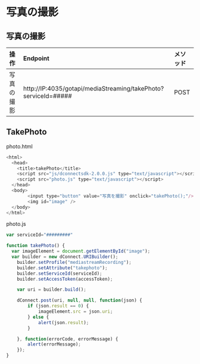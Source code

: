 # 写真の撮影

## 写真の撮影

|操作|Endpoint|メソッド|
|:--|:--|:--|
|写真の撮影| http://IP:4035/gotapi/mediaStreaming/takePhoto?serviceId=##### | POST |

## TakePhoto

photo.html

```javascript
<html>
  <head>
	<title>takePhoto</title>
	<script src="js/dconnectsdk-2.0.0.js" type="text/javascript"></script>
	<script src="photo.js" type="text/javascript"></script>
  </head>
  <body>
    	<input type="button" value="写真を撮影" onclick="takePhoto();"/><br />
    	<img id="image" />
  </body>
</html>
```

photo.js

```javascript
var serviceId="#########"

function takePhoto() {
  var imageElement = document.getElementById("image");
  var builder = new dConnect.URIBuilder();
    builder.setProfile("mediastreamRecording");
    builder.setAttribute("takephoto");
    builder.setServiceId(serviceId);
    builder.setAccessToken(accessToken);

    var uri = builder.build();

    dConnect.post(uri, null, null, function(json) {
        if (json.result == 0) {
            imageElement.src = json.uri;
        } else {
        	alert(json.result);
        }

    }, function(errorCode, errorMessage) {
		alert(errorMessage);
    });
}

```
